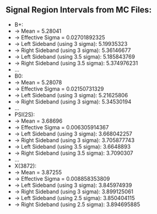 ## Signal Region Intervals from MC Files:
- B+:
- -> Mean = 5.28041
- -> Effective Sigma = 0.02701892325
- -> Left Sideband (using 3 sigma): 5.19935323
- -> Right Sideband (using 3 sigma):  5.36146677
- -> Left Sideband (using 3.5 sigma): 5.185843769
- -> Right Sideband (using 3.5 sigma):  5.374976231
- ...
- B0:
- -> Mean = 5.28078
- -> Effective Sigma = 0.02150731329
- -> Left Sideband (using 3 sigma): 5.21625806
- -> Right Sideband (using 3 sigma): 5.34530194
- ...
- PSI(2S):
- -> Mean = 3.68696
- -> Effective Sigma = 0.006305914367
- -> Left Sideband (using 3 sigma): 3.668042257
- -> Right Sideband (using 3 sigma): 3.705877743
- -> Left Sideband (using 3.5 sigma): 3.6648893
- -> Right Sideband (using 3.5 sigma): 3.7090307
- ...
- X(3872):
- -> Mean = 3.87255
- -> Effective Sigma = 0.008858353809
- -> Left Sideband (using 3 sigma): 3.845974939
- -> Right Sideband (using 3 sigma): 3.899125061
- -> Left Sideband (using 2.5 sigma): 3.850404115
- -> Right Sideband (using 2.5 sigma): 3.894695885
